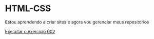 # HTML-CSS
Estou aprendendo a criar sites e agora vou gerenciar meus repositorios

<a href= "https://ivanrevelino.github.io/HTML-CSS/EXERCICIOS/ex002">Executar o exercicio 002</a>
